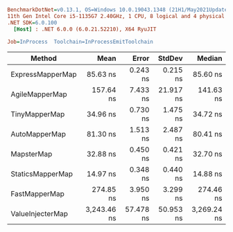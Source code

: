 ``` ini

BenchmarkDotNet=v0.13.1, OS=Windows 10.0.19043.1348 (21H1/May2021Update)
11th Gen Intel Core i5-1135G7 2.40GHz, 1 CPU, 8 logical and 4 physical cores
.NET SDK=6.0.100
  [Host] : .NET 6.0.0 (6.0.21.52210), X64 RyuJIT

Job=InProcess  Toolchain=InProcessEmitToolchain  

```
|           Method |        Mean |     Error |    StdDev |      Median |
|----------------- |------------:|----------:|----------:|------------:|
| ExpressMapperMap |    85.63 ns |  0.243 ns |  0.215 ns |    85.60 ns |
|   AgileMapperMap |   157.64 ns |  7.433 ns | 21.917 ns |   141.63 ns |
|    TinyMapperMap |    34.96 ns |  0.730 ns |  1.475 ns |    34.72 ns |
|    AutoMapperMap |    81.30 ns |  1.513 ns |  2.487 ns |    80.41 ns |
|       MapsterMap |    32.88 ns |  0.450 ns |  0.421 ns |    32.70 ns |
| StaticsMapperMap |    14.97 ns |  0.348 ns |  0.440 ns |    14.88 ns |
|    FastMapperMap |   274.85 ns |  3.950 ns |  3.299 ns |   274.46 ns |
| ValueInjecterMap | 3,243.46 ns | 57.478 ns | 50.953 ns | 3,269.24 ns |
